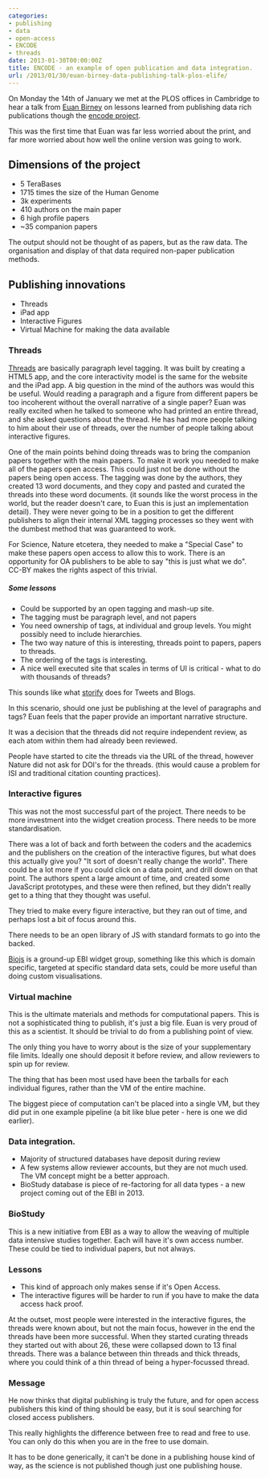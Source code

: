 ```yaml
---
categories:
- publishing
- data
- open-access
- ENCODE
- threads
date: 2013-01-30T00:00:00Z
title: ENCODE - an example of open publication and data integration.
url: /2013/01/30/euan-birney-data-publishing-talk-plos-elife/
---
```


On Monday the 14th of January we met at the PLOS offices in Cambridge to hear a talk from [Euan Birney][eb] on lessons learned from publishing data rich publications though the [encode project][enc].

This was the first time that Euan was far less worried about the print, and far more worried about how well the online version was going to work. 


[eb]: http://genomeinformatician.blogspot.de/
[enc]: http://encodeproject.org/ENCODE/

## Dimensions of the project

- 5 TeraBases
- 1715 times the size of the Human Genome
- 3k experiments
- 410 authors on the main paper
- 6 high profile papers
- ~35 companion papers

The output should not be thought of as papers, but as the raw data. The organisation and display of that data required non-paper publication methods. 

## Publishing innovations

- Threads
- iPad app
- Interactive Figures
- Virtual Machine for making the data available 


### Threads

[Threads][th] are basically paragraph level tagging. It was built by creating a HTML5 app, and the core interactivity model is the same for the website and the iPad app. A big question in the mind of the authors was would this be useful. Would reading a paragraph and a figure from different papers be too incoherent without the overall narrative of a single paper? Euan was really excited when he talked to someone who had printed an entire thread, and she asked questions about the thread. He has had more people talking to him about their use of threads, over the number of people talking about interactive figures. 

One of the main points behind doing threads was to bring the companion papers together with the main papers. To make it work you needed to make all of the papers open access. This could just not be done without the papers being open access. The tagging was done by the authors, they created 13 word documents, and they copy and pasted and curated the threads into these word documents. (it sounds like the worst process in the world, but the reader doesn't care, to Euan this is just an implementation detail). They were never going to be in a position to get the different publishers to align their internal XML tagging processes so they went with the dumbest method that was guaranteed to work.


For Science, Nature etcetera, they needed to make a "Special Case" to make these papers open access to allow this to work. There is an opportunity for OA publishers to be able to say "this is just what we do". CC-BY makes the rights aspect of this trivial.

##### Some lessons  

- Could be supported by an open tagging and mash-up site.
- The tagging must be paragraph level, and not papers
- You need ownership of tags, at individual and group levels. You might possibly need to include hierarchies. 
- The two way nature of this is interesting, threads point to papers, papers to threads.
- The ordering of the tags is interesting. 
- A nice well executed site that scales in terms of UI is critical - what to do with thousands of threads?

This sounds like what [storify][stor] does for Tweets and Blogs. 

In this scenario, should one just be publishing at the level of paragraphs and tags? Euan feels that the paper provide an important narrative structure. 

It was a decision that the threads did not require independent review, as each atom within them had already been reviewed. 

People have started to cite the threads via the URL of the thread, however Nature did not ask for DOI's for the threads. (this would cause a problem for ISI and traditional citation counting practices). 

[th]: http://www.nature.com/encode/
[stor]: http://storify.com/


### Interactive figures

This was not the most successful part of the project. There needs to be more investment into the widget creation process. There needs to be more standardisation. 

There was a lot of back and forth between the coders and the academics and the publishers on the creation of the interactive figures, but what does this actually give you? "It sort of doesn't really change the world". There could be a lot more if you could click on a data point, and drill down on that point. The authors spent a large amount of time, and created some JavaScript prototypes, and these were then refined, but they didn't really get to a thing that they thought was useful. 

They tried to make every figure interactive, but they ran out of time, and perhaps lost a bit of focus around this. 

There needs to be an open library of JS with standard formats to go into the backed. 

[Biojs][bij] is a ground-up EBI widget group, something like this which is domain specific, targeted at specific standard data sets, could be more useful than doing custom visualisations. 

[bij]: http://www.biojs 

### Virtual machine

This is the ultimate materials and methods for computational papers. This is not a sophisticated thing to publish, it's just a big file. Euan is very proud of this as a scientist. It should be trivial to do from a publishing point of view. 

The only thing you have to worry about is the size of your supplementary file limits. Ideally one should deposit it before review, and allow reviewers to spin up for review.

The thing that has been most used have been the tarballs for each individual figures, rather than the VM of the entire machine. 

The biggest piece of computation can't be placed into a single VM, but they did put in one example pipeline (a bit like blue peter - here is one we did earlier).


### Data integration.

* Majority of structured databases have deposit during review
* A few systems allow reviewer accounts, but they are not much used. The VM concept might be a better approach. 
* BioStudy database is piece of re-factoring for all data types - a new project coming out of the EBI in 2013. 


### BioStudy

This is a new initiative from EBI as a way to allow the weaving of multiple data intensive studies together. Each will have it's own access number. These could be tied to individual papers, but not always. 


### Lessons

* This kind of approach only makes sense if it's Open Access. 
* The interactive figures will be harder to run if you have to make the data access hack proof.

At the outset, most people were interested in the interactive figures, the threads were known about, but not the main focus, however in the end the threads have been more successful. When they started curating threads they started out with about 26, these were collapsed down to 13 final threads. There was a balance between thin threads and thick threads, where you could think of a thin thread of being a hyper-focussed thread.



### Message

He now thinks that digital publishing is truly the future, and for open access publishers this kind of thing should be easy, but it is soul searching for closed access publishers.

This really highlights the difference between free to read and free to use. You can only do this when you are in the free to use domain. 

It has to be done generically, it can't be done in a publishing house kind of way, as the science is not published though just one publishing house.


